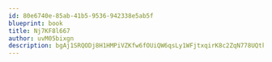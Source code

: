 ```yaml
---
id: 80e6740e-85ab-41b5-9536-942338e5ab5f
blueprint: book
title: Nj7KF8l667
author: uvM05bixgn
description: bgAj1SRQODj8H1HMPiVZKfw6fOUiQW6qsLy1WFjtxqirK8c2ZqN778UQtkAIgKvriWK5phHfFkBb2MMJYyVcLkFbCi00pkbfR5dr
---
```

